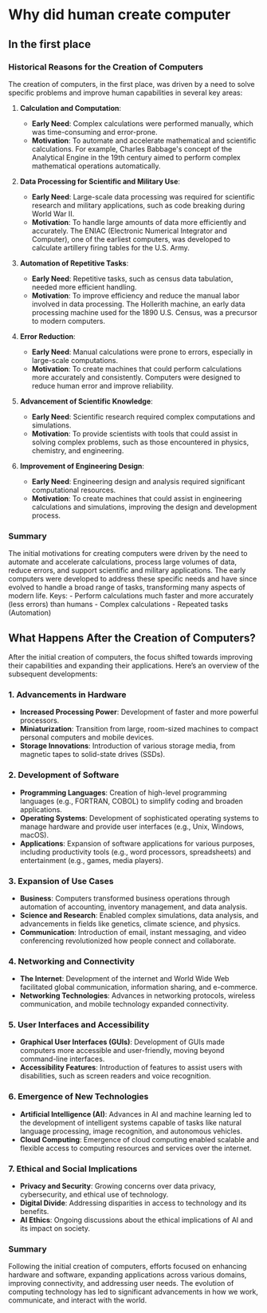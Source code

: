 # Why did human create computer

## In the first place


### Historical Reasons for the Creation of Computers

The creation of computers, in the first place, was driven by a need to solve specific problems and improve human capabilities in several key areas:

1. **Calculation and Computation**:
   - **Early Need**: Complex calculations were performed manually, which was time-consuming and error-prone.
   - **Motivation**: To automate and accelerate mathematical and scientific calculations. For example, Charles Babbage's concept of the Analytical Engine in the 19th century aimed to perform complex mathematical operations automatically.

2. **Data Processing for Scientific and Military Use**:
   - **Early Need**: Large-scale data processing was required for scientific research and military applications, such as code breaking during World War II.
   - **Motivation**: To handle large amounts of data more efficiently and accurately. The ENIAC (Electronic Numerical Integrator and Computer), one of the earliest computers, was developed to calculate artillery firing tables for the U.S. Army.

3. **Automation of Repetitive Tasks**:
   - **Early Need**: Repetitive tasks, such as census data tabulation, needed more efficient handling.
   - **Motivation**: To improve efficiency and reduce the manual labor involved in data processing. The Hollerith machine, an early data processing machine used for the 1890 U.S. Census, was a precursor to modern computers.

4. **Error Reduction**:
   - **Early Need**: Manual calculations were prone to errors, especially in large-scale computations.
   - **Motivation**: To create machines that could perform calculations more accurately and consistently. Computers were designed to reduce human error and improve reliability.

5. **Advancement of Scientific Knowledge**:
   - **Early Need**: Scientific research required complex computations and simulations.
   - **Motivation**: To provide scientists with tools that could assist in solving complex problems, such as those encountered in physics, chemistry, and engineering.

6. **Improvement of Engineering Design**:
   - **Early Need**: Engineering design and analysis required significant computational resources.
   - **Motivation**: To create machines that could assist in engineering calculations and simulations, improving the design and development process.

### Summary

The initial motivations for creating computers were driven by the need to automate and accelerate calculations, process large volumes of data, reduce errors, and support scientific and military applications. The early computers were developed to address these specific needs and have since evolved to handle a broad range of tasks, transforming many aspects of modern life. Keys:
    - Perform calculations much faster and more accurately (less errors) than humans
    - Complex calculations
    - Repeated tasks (Automation)

## What Happens After the Creation of Computers?

After the initial creation of computers, the focus shifted towards improving their capabilities and expanding their applications. Here’s an overview of the subsequent developments:

### 1. Advancements in Hardware

- **Increased Processing Power**: Development of faster and more powerful processors.
- **Miniaturization**: Transition from large, room-sized machines to compact personal computers and mobile devices.
- **Storage Innovations**: Introduction of various storage media, from magnetic tapes to solid-state drives (SSDs).

### 2. Development of Software

- **Programming Languages**: Creation of high-level programming languages (e.g., FORTRAN, COBOL) to simplify coding and broaden applications.
- **Operating Systems**: Development of sophisticated operating systems to manage hardware and provide user interfaces (e.g., Unix, Windows, macOS).
- **Applications**: Expansion of software applications for various purposes, including productivity tools (e.g., word processors, spreadsheets) and entertainment (e.g., games, media players).

### 3. Expansion of Use Cases

- **Business**: Computers transformed business operations through automation of accounting, inventory management, and data analysis.
- **Science and Research**: Enabled complex simulations, data analysis, and advancements in fields like genetics, climate science, and physics.
- **Communication**: Introduction of email, instant messaging, and video conferencing revolutionized how people connect and collaborate.

### 4. Networking and Connectivity

- **The Internet**: Development of the internet and World Wide Web facilitated global communication, information sharing, and e-commerce.
- **Networking Technologies**: Advances in networking protocols, wireless communication, and mobile technology expanded connectivity.

### 5. User Interfaces and Accessibility

- **Graphical User Interfaces (GUIs)**: Development of GUIs made computers more accessible and user-friendly, moving beyond command-line interfaces.
- **Accessibility Features**: Introduction of features to assist users with disabilities, such as screen readers and voice recognition.

### 6. Emergence of New Technologies

- **Artificial Intelligence (AI)**: Advances in AI and machine learning led to the development of intelligent systems capable of tasks like natural language processing, image recognition, and autonomous vehicles.
- **Cloud Computing**: Emergence of cloud computing enabled scalable and flexible access to computing resources and services over the internet.

### 7. Ethical and Social Implications

- **Privacy and Security**: Growing concerns over data privacy, cybersecurity, and ethical use of technology.
- **Digital Divide**: Addressing disparities in access to technology and its benefits.
- **AI Ethics**: Ongoing discussions about the ethical implications of AI and its impact on society.

### Summary

Following the initial creation of computers, efforts focused on enhancing hardware and software, expanding applications across various domains, improving connectivity, and addressing user needs. The evolution of computing technology has led to significant advancements in how we work, communicate, and interact with the world.




